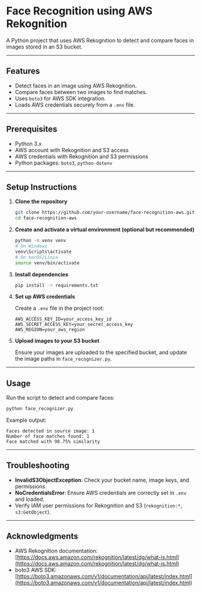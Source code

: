 # Face Recognition using AWS Rekognition

A Python project that uses AWS Rekognition to detect and compare faces in images stored in an S3 bucket.

---

## Features

- Detect faces in an image using AWS Rekognition.
- Compare faces between two images to find matches.
- Uses `boto3` for AWS SDK integration.
- Loads AWS credentials securely from a `.env` file.

---

## Prerequisites

- Python 3.x
- AWS account with Rekognition and S3 access
- AWS credentials with Rekognition and S3 permissions
- Python packages: `boto3`, `python-dotenv`

---

## Setup Instructions

1. **Clone the repository**

   ```bash
   git clone https://github.com/your-username/face-recognition-aws.git
   cd face-recognition-aws
    ````

2. **Create and activate a virtual environment (optional but recommended)**

   ```bash
   python -m venv venv
   # On Windows
   venv\Scripts\activate
   # On macOS/Linux
   source venv/bin/activate
   ```

3. **Install dependencies**

   ```bash
   pip install -r requirements.txt
   ```

4. **Set up AWS credentials**

   Create a `.env` file in the project root:

   ```env
   AWS_ACCESS_KEY_ID=your_access_key_id
   AWS_SECRET_ACCESS_KEY=your_secret_access_key
   AWS_REGION=your_aws_region
   ```

5. **Upload images to your S3 bucket**

   Ensure your images are uploaded to the specified bucket, and update the image paths in `face_recognizer.py`.

---

## Usage

Run the script to detect and compare faces:

```bash
python face_recognizer.py
```

Example output:

```
Faces detected in source image: 1
Number of face matches found: 1
Face matched with 98.75% similarity
```

---

## Troubleshooting

* **InvalidS3ObjectException**: Check your bucket name, image keys, and permissions.
* **NoCredentialsError**: Ensure AWS credentials are correctly set in `.env` and loaded.
* Verify IAM user permissions for Rekognition and S3 (`rekognition:*`, `s3:GetObject`).

---


## Acknowledgments

* AWS Rekognition documentation: [https://docs.aws.amazon.com/rekognition/latest/dg/what-is.html](https://docs.aws.amazon.com/rekognition/latest/dg/what-is.html)
* boto3 AWS SDK: [https://boto3.amazonaws.com/v1/documentation/api/latest/index.html](https://boto3.amazonaws.com/v1/documentation/api/latest/index.html)